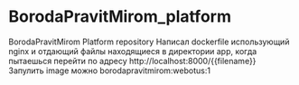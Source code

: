 # BorodaPravitMirom_platform
BorodaPravitMirom Platform repository
Написал dockerfile использующий nginx и отдающий файлы находящиеся в директории app, 
когда пытаешься перейти по адресу http://localhost:8000/{{filename}}
Запулить image можно borodapravitmirom:webotus:1
